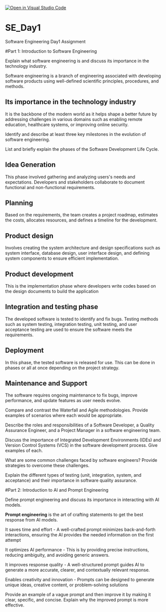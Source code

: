 [![Open in Visual Studio Code](https://classroom.github.com/assets/open-in-vscode-2e0aaae1b6195c2367325f4f02e2d04e9abb55f0b24a779b69b11b9e10269abc.svg)](https://classroom.github.com/online_ide?assignment_repo_id=18484407&assignment_repo_type=AssignmentRepo)
# SE_Day1
Software Engineering Day1 Assignment

#Part 1: Introduction to Software Engineering

Explain what software engineering is and discuss its importance in the technology industry.

Software engineering is a branch of engineering associated with developing software products using well-defined scientific principles, procedures, and methods.

## Its importance in the technology industry
It is the backbone of the modern world as it helps shape a better future by addressing challenges in various domains such as enabling remote education, healthcare systems, or improving online security. 

Identify and describe at least three key milestones in the evolution of software engineering.


List and briefly explain the phases of the Software Development Life Cycle.

## Idea Generation
This phase involved gathering and analyzing users's needs and expectations. Developers and stakeholders collaborate to document functional and non-functional requirements.

## Planning
Based on the requirements, the team creates a project roadmap, estimates the costs, allocates resources, and defines a timeline for the development.

## Product design
Involves creating the system architecture and design specifications such as system interface, database design, user interface design, and defining system components to ensure efficient implementation.

## Product development
 This is the implementation phase where developers write codes based on the design documents to build the application

 ## Integration and testing phase
 The developed software is tested to identify and fix bugs. Testing methods such as system testing, integration testing, unit testing, and user acceptance testing are used to ensure the software meets the requirements.

 ## Deployment
 In this phase, the tested software is released for use. This can be done in phases or all at once depending on the project strategy.

 ## Maintenance and Support
 The software requires ongoing maintenance to fix  bugs, improve performance, and update features as user needs evolve.

Compare and contrast the Waterfall and Agile methodologies. Provide examples of scenarios where each would be appropriate.


Describe the roles and responsibilities of a Software Developer, a Quality Assurance Engineer, and a Project Manager in a software engineering team.


Discuss the importance of Integrated Development Environments (IDEs) and Version Control Systems (VCS) in the software development process. Give examples of each.


What are some common challenges faced by software engineers? Provide strategies to overcome these challenges.


Explain the different types of testing (unit, integration, system, and acceptance) and their importance in software quality assurance.


#Part 2: Introduction to AI and Prompt Engineering


Define prompt engineering and discuss its importance in interacting with AI models.

**Prompt engineering** is the art of crafting statements to get the best response from AI models.

It saves time and effort - A well-crafted prompt minimizes back-and-forth interactions, ensuring the AI provides the needed information on the first attempt

It optimizes AI performance - This is by providing precise instructions, reducing ambiguity, and avoiding generic answers.

It improves response quality - A well-structured prompt guides AI to generate a more accurate, clearer, and contextually relevant response.

Enables creativity and innovation - Prompts can be designed to generate unique ideas, creative content, or problem-solving solutions  

Provide an example of a vague prompt and then improve it by making it clear, specific, and concise. Explain why the improved prompt is more effective.
